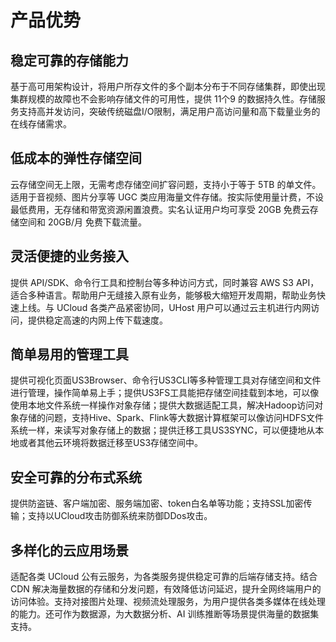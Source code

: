 

# 产品优势

##  稳定可靠的存储能力
基于高可用架构设计，将用户所存文件的多个副本分布于不同存储集群，即使出现集群规模的故障也不会影响存储文件的可用性，提供 11个9 的数据持久性。存储服务支持高并发访问，突破传统磁盘I/O限制，满足用户高访问量和高下载量业务的在线存储需求。

## 低成本的弹性存储空间
云存储空间无上限，无需考虑存储空间扩容问题，支持小于等于 5TB 的单文件。适用于音视频、图片分享等 UGC 类应用海量文件存储。按实际使用量计费，不设最低费用，无存储和带宽资源闲置浪费。实名认证用户均可享受 20GB 免费云存储空间和 20GB/月 免费下载流量。

## 灵活便捷的业务接入
提供 API/SDK、命令行工具和控制台等多种访问方式，同时兼容 AWS S3 API，适合多种语言。帮助用户无缝接入原有业务，能够极大缩短开发周期，帮助业务快速上线。与 UCloud 各类产品紧密协同，UHost 用户可以通过云主机进行内网访问，提供稳定高速的内网上传下载速度。

## 简单易用的管理工具
提供可视化页面US3Browser、命令行US3CLI等多种管理工具对存储空间和文件进行管理，操作简单易上手；提供US3FS工具能把存储空间挂载到本地，可以像使用本地文件系统一样操作对象存储；提供大数据适配工具，解决Hadoop访问对象存储的问题，支持Hive、Spark、Flink等大数据计算框架可以像访问HDFS文件系统一样，来读写对象存储上的数据；提供迁移工具US3SYNC，可以便捷地从本地或者其他云环境将数据迁移至US3存储空间中。

## 安全可靠的分布式系统
提供防盗链、客户端加密、服务端加密、token白名单等功能；支持SSL加密传输；支持以UCloud攻击防御系统来防御DDos攻击。

## 多样化的云应用场景
适配各类 UCloud 公有云服务，为各类服务提供稳定可靠的后端存储支持。结合 CDN 解决海量数据的存储和分发问题，有效降低访问延迟，提升全网终端用户的访问体验。支持对接图片处理、视频流处理服务，为用户提供各类多媒体在线处理的能力。还可作为数据源，为大数据分析、AI 训练推断等场景提供海量的数据集支持。

